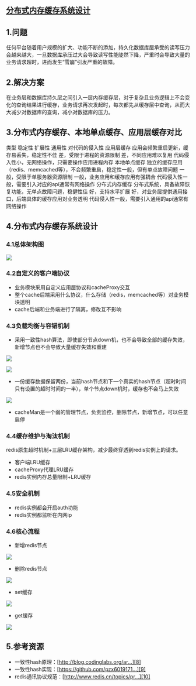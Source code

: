 ## [分布式内存缓存系统设计](https://segmentfault.com/a/1190000008748706)

## 1.问题

任何平台随着用户规模的扩大、功能不断的添加，持久化数据库层承受的读写压力会越来越大，一旦数据库承压过大会导致读写性能陡然下降，严重时会导致大量的业务请求超时，进而发生“雪崩”引发严重的故障。

## 2.解决方案

在业务层和数据库持久层之间引入一层内存缓存层，对于复杂且业务逻辑上不会变化的查询结果进行缓存，业务请求再次发起时，每次都先从缓存层中查询，从而大大减少对数据库的查询，减小对数据库的压力。

## 3.分布式内存缓存、本地单点缓存、应用层缓存对比

类型 稳定性 扩展性 通用性 对代码的侵入性 应用层缓存 应用会频繁重启更新，缓存易丢失，稳定性不佳 差，受限于进程的资源限制 差，不同应用难以复用 代码侵入性小，无网络操作，只需要操作应用进程内存 本地单点缓存 独立的缓存应用（redis、memcached等），不会频繁重启，稳定性一般，但有单点故障问题 一般，受限于单服务器资源限制 一般，业务应用和缓存应用有强耦合 代码侵入性一般，需要引入对应的api通常有网络操作 分布式内存缓存 分布式系统，具备故障恢复功能，无单点故障问题，稳健性佳 好，支持水平扩展 好，对业务层提供通用接口，后端具体的缓存应用对业务透明 代码侵入性一般，需要引入通用的api通常有网络操作 

## 4.分布式内存缓存系统设计

### 4.1总体架构图

![][0]


### 4.2自定义的客户端协议

* 业务模块采用自定义应用层协议和cacheProxy交互
* 整个cache后端采用什么协议，什么存储（redis，memcached等）对业务模块透明
* cache后端和业务端进行了隔离，修改互不影响

### 4.3负载均衡与容错机制

* 采用一致性hash算法，即使部分节点down机，也不会导致全部的缓存失效，新增节点也不会导致大量缓存失效和重建

![][1]


![][2]


* 一份缓存数据保留两份，当前hash节点和下一个真实的hash节点（超时时间只有设置的超时时间的一半），单个节点down机时，缓存也不会马上失效

![][3]

* cacheMan是一个弱的管理节点，负责监控，删除节点，新增节点，可以任意启停

### 4.4缓存维护与淘汰机制

redis原生超时机制+三层LRU缓存架构，减少最终穿透到redis实例上的请求。

* 客户端LRU缓存
* cacheProxy代理LRU缓存
* redis实例内存总量限制+LRU缓存

### 4.5安全机制

* redis实例都会开启auth功能
* redis实例都监听在内网ip

### 4.6核心流程

* 新增redis节点

![][4]

* 删除redis节点

![][5]

* set缓存

![][6]

* get缓存

![][7]


## 5.参考资源

* 一致性hash原理：[http://blog.codinglabs.org/ar...][8]
* 一致性hash实现：[https://github.com/pzx6019171...][9]
* redis通讯协议规范：[http://www.redis.cn/topics/pr...][10]

[0]: ./img/bVKR5T.png 
[1]: ./img/bVKR5Y.png 
[2]: ./img/bVKR50.png 
[3]: ./img/bVKR57.png 
[4]: ./img/bVKR5D.png 
[5]: ./img/bVKR5H.png 
[6]: ./img/bVKR5I.png 
[7]: ./img/bVKR5J.png 
[8]: http://blog.codinglabs.org/articles/consistent-hashing.html
[9]: https://github.com/pzx601917159/consistenthash
[10]: http://www.redis.cn/topics/protocol.html